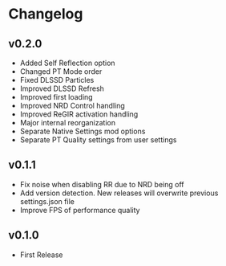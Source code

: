 # Changelog

## v0.2.0

- Added Self Reflection option
- Changed PT Mode order
- Fixed DLSSD Particles
- Improved DLSSD Refresh
- Improved first loading
- Improved NRD Control handling
- Improved ReGIR activation handling
- Major internal reorganization
- Separate Native Settings mod options
- Separate PT Quality settings from user settings

## v0.1.1

- Fix noise when disabling RR due to NRD being off
- Add version detection. New releases will overwrite previous settings.json file
- Improve FPS of performance quality

## v0.1.0

- First Release
